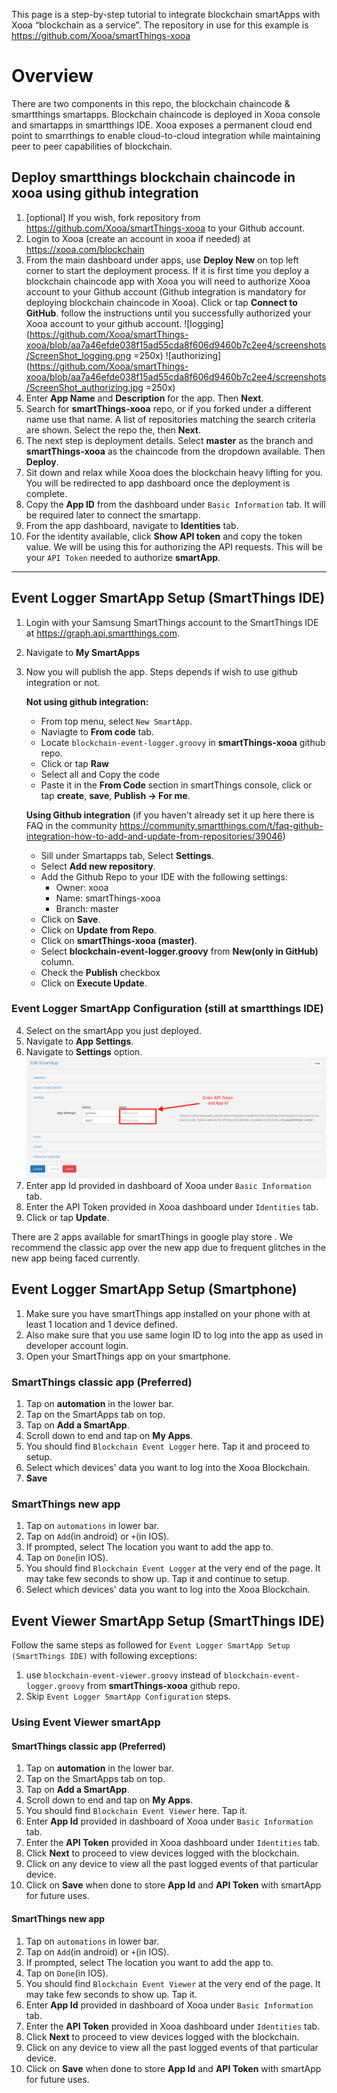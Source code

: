 
This page is a step-by-step tutorial to integrate blockchain smartApps with Xooa “blockchain as a service”.
The repository in use for this example is <https://github.com/Xooa/smartThings-xooa>


# Overview
There are two components in this repo, the blockchain chaincode & smartthings smartapps. Blockchain chaincode is deployed in Xooa console and smartapps in smartthings IDE. 
Xooa exposes a permanent cloud end point to smarrthings to enable cloud-to-cloud integration while maintaining peer to peer capabilities of blockchain.

## Deploy  smartthings blockchain chaincode in xooa using github integration 
1. [optional] If you wish, fork repository from <https://github.com/Xooa/smartThings-xooa> to your Github account.
2. Login to Xooa (create an account in xooa if needed) at <https://xooa.com/blockchain>
3. From the main dashboard under apps, use **Deploy New** on top left corner to start the deployment process. If it is  first time you deploy a blockchain chaincode app with Xooa you will need to authorize Xooa account to your Github account (Github integration is mandatory for deploying blockchain chaincode in Xooa).
Click or tap **Connect to GitHub**. follow the instructions until you successfully authorized your Xooa account to your github account.
![logging](https://github.com/Xooa/smartThings-xooa/blob/aa7a46efde038f15ad55cda8f606d9460b7c2ee4/screenshots/ScreenShot_logging.png =250x)
![authorizing](https://github.com/Xooa/smartThings-xooa/blob/aa7a46efde038f15ad55cda8f606d9460b7c2ee4/screenshots/ScreenShot_authorizing.jpg =250x)
4. Enter **App Name** and **Description** for the app.  Then **Next**.
5. Search for **smartThings-xooa** repo, or if you forked under a different name use that name. A list of repositories matching the search criteria are shown. Select the repo the, then **Next**.
6. The next step is deployment details. Select **master** as the branch and **smartThings-xooa** as the chaincode from the dropdown available. Then **Deploy**.
7. Sit down and relax while Xooa does the blockchain heavy lifting for you. You will be redirected to app dashboard once the deployment is complete.
8. Copy the **App ID** from the dashboard under `Basic Information` tab. It will be required later to connect the smartapp.
9. From the app dashboard, navigate to **Identities** tab.
10. For the identity available, click **Show API token** and copy the token value. We will be using this for authorizing the API requests. This will be your `API Token` needed to authorize **smartApp**.

___

## Event Logger SmartApp Setup (SmartThings IDE)
1. Login with your Samsung  SmartThings account to the SmartThings IDE at <https://graph.api.smartthings.com>.
2. Navigate to **My SmartApps** 
3. Now you will publish the app.  Steps depends if wish to use github integration or not.

   **Not using github integration:**

   * From top menu, select `New SmartApp`.
   * Naviagte to **From code** tab. 
   * Locate `blockchain-event-logger.groovy` in **smartThings-xooa** github repo.
   * Click or tap **Raw** 
   * Select all and Copy the code
   * Paste it in the **From Code** section in smartThings console, click or tap **create**, **save**, **Publish -> For me**.

   **Using Github integration** (if you haven't already set it up here there is FAQ in the community <https://community.smartthings.com/t/faq-github-integration-how-to-add-and-update-from-repositories/39046>)
   * Sill under Smartapps tab, Select  **Settings**.
   * Select  **Add new repository**.
   * Add the Github Repo to your IDE with the following settings:
	   * Owner: xooa
	   * Name: smartThings-xooa
	   * Branch: master
   * Click on **Save**.
   * Click on **Update from Repo**.
   * Click on **smartThings-xooa (master)**.
   * Select **blockchain-event-logger.groovy** from **New(only in GitHub)** column.
   * Check the **Publish** checkbox
   * Click on **Execute Update**.

### Event Logger SmartApp Configuration (still at smartthings IDE)
4. Select on the smartApp you just deployed.
5. Navigate to **App Settings**.
6. Navigate to **Settings** option.
![appsettings](https://github.com/Xooa/smartThings-xooa/blob/aa7a46efde038f15ad55cda8f606d9460b7c2ee4/screenshots/ScreenShot_appSettings.png "App Settings")
7. Enter app Id provided in dashboard of Xooa under `Basic Information` tab.
8. Enter the API Token provided in Xooa dashboard under `Identities` tab.
9. Click or tap **Update**.

There are 2 apps available for smartThings in google play store . We recommend the classic app over the new app due to frequent glitches in the new app being faced currently.

## Event Logger SmartApp Setup (Smartphone)
1. Make sure you have smartThings app installed on your phone with at least 1 location and 1 device defined.
2. Also make sure that you use same login ID to log into the app as used in developer account login.
3. Open your SmartThings app on your smartphone.

### SmartThings classic app (Preferred)
1. Tap on **automation** in the lower bar.
2. Tap on the SmartApps tab on top.
3. Tap on **Add a SmartApp**.
4. Scroll down to end and tap on **My Apps**.
5. You should find `Blockchain Event Logger` here. Tap it and proceed to setup.
6. Select which devices' data you want to log into the Xooa Blockchain.
7. **Save**

### SmartThings new app
1. Tap on `automations` in lower bar.
2. Tap on `Add`(in android) or `+`(in IOS).
3. If prompted, select The location you want to add the app to.
4. Tap on `Done`(in IOS).
5. You should find `Blockchain Event Logger` at the very end of the page. It may take few seconds to show up. Tap it and continue to setup.
6. Select which devices' data you want to log into the Xooa Blockchain.

## Event Viewer SmartApp Setup (SmartThings IDE)
Follow the same steps as followed for `Event Logger SmartApp Setup (SmartThings IDE)` with following exceptions:
1. use `blockchain-event-viewer.groovy` instead of `blockchain-event-logger.groovy` from **smartThings-xooa** github repo.
2. Skip `Event Logger SmartApp Configuration` steps.

### Using Event Viewer smartApp
#### SmartThings classic app (Preferred)
1. Tap on **automation** in the lower bar.
2. Tap on the SmartApps tab on top.
3. Tap on **Add a SmartApp**.
4. Scroll down to end and tap on **My Apps**.
5. You should find `Blockchain Event Viewer` here. Tap it.
6. Enter **App Id** provided in dashboard of Xooa under `Basic Information` tab.
7. Enter the **API Token** provided in Xooa dashboard under `Identities` tab.
8. Click **Next** to proceed to view devices logged with the blockchain.
9. Click on any device to view all the past logged events of that particular device.
10. Click on **Save** when done to store **App Id** and **API Token** with smartApp for future uses.

#### SmartThings new app
1. Tap on `automations` in lower bar.
2. Tap on `Add`(in android) or `+`(in IOS).
3. If prompted, select The location you want to add the app to.
4. Tap on `Done`(in IOS).
5. You should find `Blockchain Event Viewer` at the very end of the page. It may take few seconds to show up. Tap it.
6. Enter **App Id** provided in dashboard of Xooa under `Basic Information` tab.
7. Enter the **API Token** provided in Xooa dashboard under `Identities` tab.
8. Click **Next** to proceed to view devices logged with the blockchain.
9. Click on any device to view all the past logged events of that particular device.
10. Click on **Save** when done to store **App Id** and **API Token** with smartApp for future uses.
